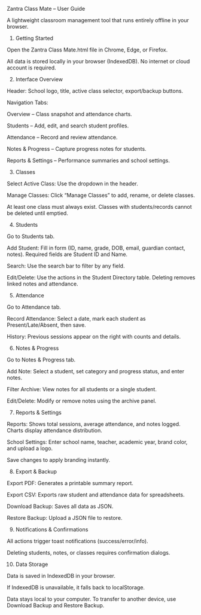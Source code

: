 Zantra Class Mate – User Guide

A lightweight classroom management tool that runs entirely offline in your browser.

1. Getting Started

Open the Zantra Class Mate.html file in Chrome, Edge, or Firefox.

All data is stored locally in your browser (IndexedDB). No internet or cloud account is required.

2. Interface Overview

Header: School logo, title, active class selector, export/backup buttons.

Navigation Tabs:

Overview – Class snapshot and attendance charts.

Students – Add, edit, and search student profiles.

Attendance – Record and review attendance.

Notes & Progress – Capture progress notes for students.

Reports & Settings – Performance summaries and school settings.

3. Classes

Select Active Class: Use the dropdown in the header.

Manage Classes: Click “Manage Classes” to add, rename, or delete classes.

At least one class must always exist. Classes with students/records cannot be deleted until emptied.

4. Students

Go to Students tab.

Add Student: Fill in form (ID, name, grade, DOB, email, guardian contact, notes). Required fields are Student ID and Name.

Search: Use the search bar to filter by any field.

Edit/Delete: Use the actions in the Student Directory table. Deleting removes linked notes and attendance.

5. Attendance

Go to Attendance tab.

Record Attendance: Select a date, mark each student as Present/Late/Absent, then save.

History: Previous sessions appear on the right with counts and details.

6. Notes & Progress

Go to Notes & Progress tab.

Add Note: Select a student, set category and progress status, and enter notes.

Filter Archive: View notes for all students or a single student.

Edit/Delete: Modify or remove notes using the archive panel.

7. Reports & Settings

Reports: Shows total sessions, average attendance, and notes logged. Charts display attendance distribution.

School Settings: Enter school name, teacher, academic year, brand color, and upload a logo.

Save changes to apply branding instantly.

8. Export & Backup

Export PDF: Generates a printable summary report.

Export CSV: Exports raw student and attendance data for spreadsheets.

Download Backup: Saves all data as JSON.

Restore Backup: Upload a JSON file to restore.

9. Notifications & Confirmations

All actions trigger toast notifications (success/error/info).

Deleting students, notes, or classes requires confirmation dialogs.

10. Data Storage

Data is saved in IndexedDB in your browser.

If IndexedDB is unavailable, it falls back to localStorage.

Data stays local to your computer. To transfer to another device, use Download Backup and Restore Backup.
